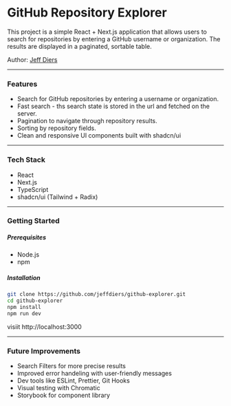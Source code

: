 # GitHub Repository Explorer

This project is a simple React + Next.js application that allows users to search for repositories by entering a GitHub username or organization. The results are displayed in a paginated, sortable table.

Author: [Jeff Diers](https://github.com/jeffdiers)

---

### Features

- Search for GitHub repositories by entering a username or organization.
- Fast search - ths search state is stored in the url and fetched on the server.
- Pagination to navigate through repository results.
- Sorting by repository fields.
- Clean and responsive UI components built with shadcn/ui

---

### Tech Stack

- React
- Next.js
- TypeScript
- shadcn/ui (Tailwind + Radix)

---

### Getting Started

##### Prerequisites

- Node.js
- npm

##### Installation

```bash
git clone https://github.com/jeffdiers/github-explorer.git
cd github-explorer
npm install
npm run dev
```

visiit http://localhost:3000

---

### Future Improvements

- Search Filters for more precise results
- Improved error handeling with user-friendly messages
- Dev tools like ESLint, Prettier, Git Hooks
- Visual testing with Chromatic
- Storybook for component library
